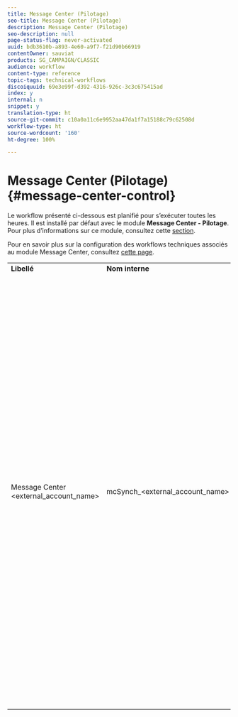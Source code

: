 ```yaml
---
title: Message Center (Pilotage)
seo-title: Message Center (Pilotage)
description: Message Center (Pilotage)
seo-description: null
page-status-flag: never-activated
uuid: bdb3610b-a893-4e60-a9f7-f21d90b66919
contentOwner: sauviat
products: SG_CAMPAIGN/CLASSIC
audience: workflow
content-type: reference
topic-tags: technical-workflows
discoiquuid: 69e3e99f-d392-4316-926c-3c3c675415ad
index: y
internal: n
snippet: y
translation-type: ht
source-git-commit: c10a0a11c6e9952aa47da1f7a15188c79c62508d
workflow-type: ht
source-wordcount: '160'
ht-degree: 100%

---
```



# Message Center (Pilotage){#message-center-control}

Le workflow présenté ci-dessous est planifié pour s’exécuter toutes les heures. Il est installé par défaut avec le module **Message Center - Pilotage**. Pour plus d’informations sur ce module, consultez cette [section](../../message-center/using/about-transactional-messaging.md).

Pour en savoir plus sur la configuration des workflows techniques associés au module Message Center, consultez [cette page](../../message-center/using/technical-workflows.md).

<table> 
 <tbody> 
  <tr> 
   <td> <strong>Libellé</strong><br /> </td> 
   <td> <strong>Nom interne</strong><br /> </td> 
   <td> <strong>Description</strong><br /> </td> 
  </tr> 
  <tr> 
   <td> Message Center &lt;external_account_name&gt;<br /> </td> 
   <td> mcSynch_&lt;external_account_name&gt;<br /> </td> 
   <td> Ce workflow :<br /> 
    <ul> 
     <li> <p>récupère la liste des événements traités par la ou les opérations,</p> </li> 
     <li> <p>se synchronise avec la table NmsBroadLogMsg afin de récupérer les qualifications des messages de diffusion,</p> </li> 
     <li> <p>récupère les logs de diffusion d'événements dès que la synchronisation avec la table NmsBroadLogMsg est terminée,</p> </li> 
     <li> <p>se synchronise avec la table NmsTrackingUrl afin de récupérer le tracking des URL de diffusion,</p> </li> 
     <li> <p>récupère les URL de tracking des événements dès que la synchronisation avec la table NmsTrackingUrl est terminée,</p> </li> 
     <li> <p>permet de récupérer toutes les adresses email mises en quarantaine toutes les trois heures après l'envoi d'une diffusion.</p> </li> 
    </ul> </td> 
  </tr> 
 </tbody> 
</table>

